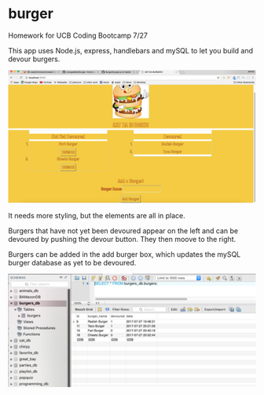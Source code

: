 # burger
Homework for UCB Coding Bootcamp 7/27

This app uses Node.js, express, handlebars and mySQL to let you build and devour burgers.

![Screenshot](public/assets/img/ScreenShot1.png)

It needs more styling, but the elements are all in place.

Burgers that have not yet been devoured appear on the left and can be devoured by pushing the devour button. They then moove to the right.

Burgers can be added in the add burger box, which updates the mySQL burger database as yet to be devoured.

![Screenshot](public/assets/img/ScreenShot2.png)


